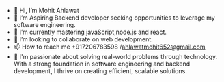 - 👋 Hi, I’m Mohit Ahlawat
- 👀 I’m Aspiring Backend developer seeking opportunities to leverage my software engineering.
- 🌱 I’m currently mastering javaScript,node.js and react.
- 💞️ I’m looking to collaborate on web development.
- 📫 How to reach me +917206783598 /ahlawatmohit652@gmail.com
- 👋 I'm passionate about solving real-world problems through technology. With a strong foundation in software engineering and backend development, I thrive on creating efficient, scalable solutions.

<!---
mohitahlawat652/mohitahlawat652 is a ✨ special ✨ repository because its `README.md` (this file) appears on your GitHub profile.
You can click the Preview link to take a look at your changes.
--->
